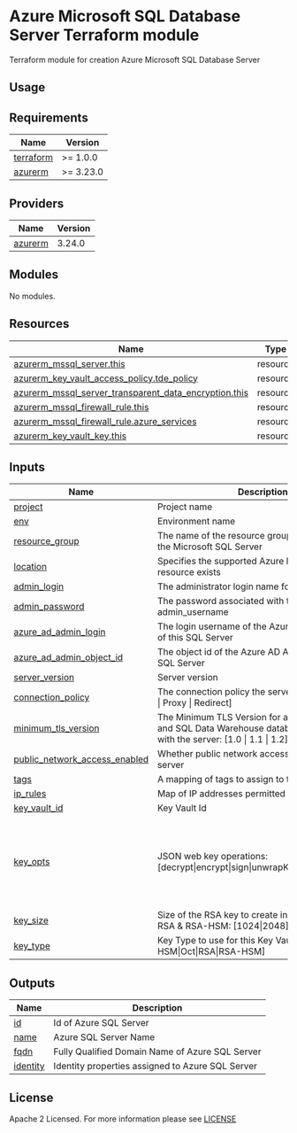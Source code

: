 # Azure Microsoft SQL Database Server Terraform module
Terraform module for creation Azure Microsoft SQL Database Server

## Usage

<!-- BEGIN_TF_DOCS -->
## Requirements

| Name                                                                      | Version   |
| ------------------------------------------------------------------------- | --------- |
| <a name="requirement_terraform"></a> [terraform](#requirement\_terraform) | >= 1.0.0  |
| <a name="requirement_azurerm"></a> [azurerm](#requirement\_azurerm)       | >= 3.23.0 |

## Providers

| Name                                                          | Version |
| ------------------------------------------------------------- | ------- |
| <a name="provider_azurerm"></a> [azurerm](#provider\_azurerm) | 3.24.0  |

## Modules

No modules.

## Resources

| Name                                                                                                                                                                              | Type     |
| --------------------------------------------------------------------------------------------------------------------------------------------------------------------------------- | -------- |
| [azurerm_mssql_server.this](https://registry.terraform.io/providers/hashicorp/azurerm/latest/docs/resources/mssql_server)                                                         | resource |
| [azurerm_key_vault_access_policy.tde_policy](https://registry.terraform.io/providers/hashicorp/azurerm/latest/docs/resources/key_vault_access_policy)                             | resource |
| [azurerm_mssql_server_transparent_data_encryption.this](https://registry.terraform.io/providers/hashicorp/azurerm/latest/docs/resources/mssql_server_transparent_data_encryption) | resource |
| [azurerm_mssql_firewall_rule.this](https://registry.terraform.io/providers/hashicorp/azurerm/latest/docs/resources/mssql_firewall_rule)                                           | resource |
| [azurerm_mssql_firewall_rule.azure_services](https://registry.terraform.io/providers/hashicorp/azurerm/latest/docs/resources/mssql_firewall_rule)                                 | resource |
| [azurerm_key_vault_key.this](https://registry.terraform.io/providers/hashicorp/azurerm/latest/docs/resources/key_vault_key) | resource |

## Inputs

| Name                                                                                                                            | Description                                                                                                                   | Type          | Default | Required |
| ------------------------------------------------------------------------------------------------------------------------------- | ----------------------------------------------------------------------------------------------------------------------------- | ------------- | ------- | :------: |
| <a name="input_project"></a> [project](#input\_project)                                                                         | Project name                                                                                                                  | `string`      | n/a     |   yes    |
| <a name="input_env"></a> [env](#input\_env)                                                                                     | Environment name                                                                                                              | `string`      | n/a     |   yes    |
| <a name="input_resource_group"></a> [resource\_group](#input\_resource\_group)                                                  | The name of the resource group in which to create the Microsoft SQL Server                                                    | `string`      | n/a     |   yes    |
| <a name="input_location"></a> [location](#input\_location)                                                                      | Specifies the supported Azure location where the resource exists                                                              | `string`      | n/a     |   yes    |
| <a name="input_admin_login"></a> [admin\_login](#input\_admin\_login)                                                           | The administrator login name for the server                                                                                   | `string`      | n/a     |   yes    |
| <a name="input_admin_password"></a> [admin\_password](#input\_admin\_password)                                                  | The password associated with the admin_username                                                                               | `string`      | n/a     |   yes    |
| <a name="input_azure_ad_admin_login"></a> [azure\_ad\_admin\_login](#input\_azure\_ad\_admin\_login)                            | The login username of the Azure AD Administrator of this SQL Server                                                           | `string`      | n/a     |   yes    |
| <a name="input_azure_ad_admin_object_id"></a> [azure\_ad\_admin\_object\_id](#input\_azure\_ad\_admin\_object\_id)              | The object id of the Azure AD Administrator of this SQL Server                                                                | `string`      | n/a     |   yes    |
| <a name="input_server_version"></a> [server_version](#input\_server\_version)                                                   | Server version                                                                                                                | `string`      | 12.0    |    no    |
| <a name="input_connection_policy"></a> [connection\_policy](#input\_connection\_policy)                                         | The connection policy the server will use: [Default \| Proxy \| Redirect]                                                     | `string`      | Default |    no    |
| <a name="input_minimum_tls_version"></a> [minimum\_tls\_version](#input\_minimum\_tls\_version)                                 | The Minimum TLS Version for all SQL Database and SQL Data Warehouse databases associated with the server: [1.0 \| 1.1 \| 1.2] | `string`      | 1.2     |    no    |
| <a name="input_public_network_access_enabled"></a> [public\_network\_access\_enabled](#input\_public\_network\_access\_enabled) | Whether public network access is allowed for this server                                                                      | `bool`        | true    |    no    |
| <a name="input_tags"></a> [tags](#input\_tags)                                                                                  | A mapping of tags to assign to the resource                                                                                   | `map(any)`    | {}      |    no    |
| <a name="input_ip_rules"></a> [ip\_rules](#input\_ip\_rules)                                                                    | Map of IP addresses permitted for access to DB                                                                                | `map(string)` | {}      |    no    |
| <a name="input_key_vault_id"></a> [key\_vault\_id](#input\_key\_vault\_id)                                                      | Key Vault Id                                                                                                                  | `map(string)`      | {}      |    no    |
| <a name="input_key_opts"></a> [key\_opts](#input\_key\_opts) | JSON web key operations: [decrypt\|encrypt\|sign\|unwrapKey\|verify\|wrapKey] | `list(string)` | <pre>[<br>  "decrypt",<br>  "encrypt",<br>  "sign",<br>  "unwrapKey",<br>  "verify",<br>  "wrapKey"<br>]</pre> | no |
| <a name="input_key_size"></a> [key\_size](#input\_key\_size) | Size of the RSA key to create in bytes, requied for RSA & RSA-HSM: [1024\|2048] | `number` | `2048` | no |
| <a name="input_key_type"></a> [key\_type](#input\_key\_type) | Key Type to use for this Key Vault Key: [EC\|EC-HSM\|Oct\|RSA\|RSA-HSM] | `string` | `"RSA"` | no |

## Outputs

| Name                                                         | Description                                      |
| ------------------------------------------------------------ | ------------------------------------------------ |
| <a name="output_id"></a> [id](#output\_id)                   | Id of Azure SQL Server                           |
| <a name="output_name"></a> [name](#output\_name)             | Azure SQL Server Name                            |
| <a name="output_fqdn"></a> [fqdn](#output\_fqdn)             | Fully Qualified Domain Name of Azure SQL Server  |
| <a name="output_identity"></a> [identity](#output\_identity) | Identity properties assigned to Azure SQL Server |
<!-- END_TF_DOCS -->

## License

Apache 2 Licensed. For more information please see [LICENSE](https://github.com/data-platform-hq/terraform-azurerm-mssql-server/blob/main/LICENSE)
